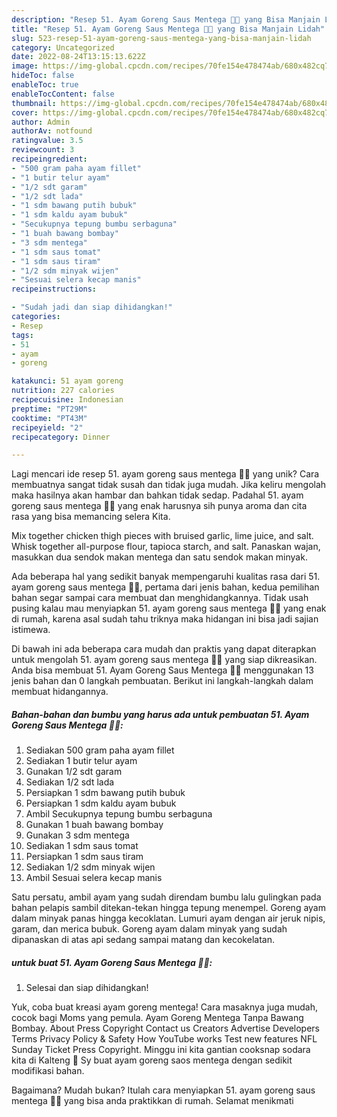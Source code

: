 ```yaml
---
description: "Resep 51. Ayam Goreng Saus Mentega 🍗🧈 yang Bisa Manjain Lidah"
title: "Resep 51. Ayam Goreng Saus Mentega 🍗🧈 yang Bisa Manjain Lidah"
slug: 523-resep-51-ayam-goreng-saus-mentega-yang-bisa-manjain-lidah
category: Uncategorized
date: 2022-08-24T13:15:13.622Z
image: https://img-global.cpcdn.com/recipes/70fe154e478474ab/680x482cq70/51-ayam-goreng-saus-mentega-foto-resep-utama.jpg
hideToc: false
enableToc: true
enableTocContent: false
thumbnail: https://img-global.cpcdn.com/recipes/70fe154e478474ab/680x482cq70/51-ayam-goreng-saus-mentega-foto-resep-utama.jpg
cover: https://img-global.cpcdn.com/recipes/70fe154e478474ab/680x482cq70/51-ayam-goreng-saus-mentega-foto-resep-utama.jpg
author: Admin
authorAv: notfound
ratingvalue: 3.5
reviewcount: 3
recipeingredient:
- "500 gram paha ayam fillet"
- "1 butir telur ayam"
- "1/2 sdt garam"
- "1/2 sdt lada"
- "1 sdm bawang putih bubuk"
- "1 sdm kaldu ayam bubuk"
- "Secukupnya tepung bumbu serbaguna"
- "1 buah bawang bombay"
- "3 sdm mentega"
- "1 sdm saus tomat"
- "1 sdm saus tiram"
- "1/2 sdm minyak wijen"
- "Sesuai selera kecap manis"
recipeinstructions:

- "Sudah jadi dan siap dihidangkan!"
categories:
- Resep
tags:
- 51
- ayam
- goreng

katakunci: 51 ayam goreng 
nutrition: 227 calories
recipecuisine: Indonesian
preptime: "PT29M"
cooktime: "PT43M"
recipeyield: "2"
recipecategory: Dinner

---
```





Lagi mencari ide resep 51. ayam goreng saus mentega 🍗🧈 yang unik? Cara membuatnya sangat tidak susah dan tidak juga mudah. Jika keliru mengolah maka hasilnya akan hambar dan bahkan tidak sedap. Padahal 51. ayam goreng saus mentega 🍗🧈 yang enak harusnya sih punya aroma dan cita rasa yang bisa memancing selera Kita.





Mix together chicken thigh pieces with bruised garlic, lime juice, and salt. Whisk together all-purpose flour, tapioca starch, and salt. Panaskan wajan, masukkan dua sendok makan mentega dan satu sendok makan minyak.

Ada beberapa hal yang sedikit banyak mempengaruhi kualitas rasa dari 51. ayam goreng saus mentega 🍗🧈, pertama dari jenis bahan, kedua pemilihan bahan segar sampai cara membuat dan menghidangkannya. Tidak usah pusing kalau mau menyiapkan 51. ayam goreng saus mentega 🍗🧈 yang enak di rumah, karena asal sudah tahu triknya maka hidangan ini bisa jadi sajian istimewa.






Di bawah ini ada beberapa cara mudah dan praktis yang dapat diterapkan untuk mengolah 51. ayam goreng saus mentega 🍗🧈 yang siap dikreasikan. Anda bisa membuat 51. Ayam Goreng Saus Mentega 🍗🧈 menggunakan 13 jenis bahan dan 0 langkah pembuatan. Berikut ini langkah-langkah dalam membuat hidangannya.

<!--inarticleads1-->

##### Bahan-bahan dan bumbu yang harus ada untuk pembuatan 51. Ayam Goreng Saus Mentega 🍗🧈:

1. Sediakan 500 gram paha ayam fillet
1. Sediakan 1 butir telur ayam
1. Gunakan 1/2 sdt garam
1. Sediakan 1/2 sdt lada
1. Persiapkan 1 sdm bawang putih bubuk
1. Persiapkan 1 sdm kaldu ayam bubuk
1. Ambil Secukupnya tepung bumbu serbaguna
1. Gunakan 1 buah bawang bombay
1. Gunakan 3 sdm mentega
1. Sediakan 1 sdm saus tomat
1. Persiapkan 1 sdm saus tiram
1. Sediakan 1/2 sdm minyak wijen
1. Ambil Sesuai selera kecap manis


Satu persatu, ambil ayam yang sudah direndam bumbu lalu gulingkan pada bahan pelapis sambil ditekan-tekan hingga tepung menempel. Goreng ayam dalam minyak panas hingga kecoklatan. Lumuri ayam dengan air jeruk nipis, garam, dan merica bubuk. Goreng ayam dalam minyak yang sudah dipanaskan di atas api sedang sampai matang dan kecokelatan. 

<!--inarticleads2-->

#####  untuk buat 51. Ayam Goreng Saus Mentega 🍗🧈:


1. Selesai dan siap dihidangkan!

Yuk, coba buat kreasi ayam goreng mentega! Cara masaknya juga mudah, cocok bagi Moms yang pemula. Ayam Goreng Mentega Tanpa Bawang Bombay. About Press Copyright Contact us Creators Advertise Developers Terms Privacy Policy &amp; Safety How YouTube works Test new features NFL Sunday Ticket Press Copyright. Minggu ini kita gantian cooksnap sodara kita di Kalteng 💐 Sy buat ayam goreng saos mentega dengan sedikit modifikasi bahan. 

Bagaimana? Mudah bukan? Itulah cara menyiapkan 51. ayam goreng saus mentega 🍗🧈 yang bisa anda praktikkan di rumah. Selamat menikmati
